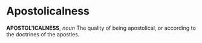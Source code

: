 # Apostolicalness

**APOSTOL'ICALNESS**, _noun_ The quality of being apostolical, or according to the doctrines of the apostles.